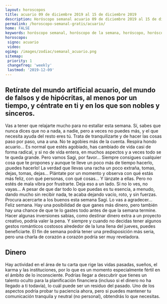 ```yaml
---
layout: horoscopos
title: acuario 09 de diciembre 2019 al 15 de diciembre 2019 
description: Horóscopo semanal acuario 09 de diciembre 2019 al 15 de diciembre 2019. Retírate del mundo artificial acuario, del mundo de falsos y de hipócritas, al menos por un tiempo, y céntrate en ti y en los que son nobles y sinceros. 
permalink: /horoscopo-semanal-gratis/acuario/
home: FALSE
keywords: horóscopo semanal, horóscopo de la semana, horóscopo, horóscopo gratis,horóscopos, horóscopo esperanza gracia, horoscopos acuario la semana, horóscopos gratis, Tarot, Astrologia, Zodíaco, acuario, horoscopo gratis, semanal
horoscopo:
 signo: acuario
 video:  
ogimg: /images/zodiac/semanal_acuario.png
sitemap:
 priority: 1
 changefreq: 'weekly'
 lastmod: '2019-12-09'
---
```




## Retírate del mundo artificial acuario, del mundo de falsos y de hipócritas, al menos por un tiempo, y céntrate en ti y en los que son nobles y sinceros. 

Vas a tener que relajarte mucho para no estallar esta semana. Sí, sabes que nunca dices que no a nada, a nadie, pero a veces no puedes más, y el que necesita ayuda del resto eres tú. Trata de tranquilizarte y de hacer las cosas paso por paso, una a una. No te agobies más de la cuenta. Respira hondo acuario… Es normal que estés agobiado, has cambiado de vida casi de forma radical, y si no de vida entera, en muchos aspectos y a veces todo se te queda grande. Pero vamos Sagi, por favor… Siempre consigues cualquier cosa que te propones y aunque te lleve un poco más de tiempo hacerlo, ¡puedes hacerlo! La verdad que llevas una racha un poco extraña, tomas, dejas, tomas, dejas… Plántate por un momento y observa con qué estás más feliz, con qué personas, con qué cosas… Y lánzate a ellas. Pero no estés de mala vibra por frustrarte. Deja eso a un lado. Si no lo ves, no vayas… A pesar de que dar todo lo que puedas es tu esencia, a menudo, dando mucho sin recibir nada, te acaba dejando vacío, roto, y sin fuerzas. Procura acercarte a los buenos esta semana Sagi. Lo vas a agradecer… Feliz semana.
Hay una posibilidad de que ganes más dinero, pero también hay una chance de que te lo gastes todo antes de que la semana termine. Hacer algunas inversiones sabias, como destinar dinero extra a un proyecto creativo, podría valer la pena. Y siempre y cuando no decidas tener algunos gestos románticos costosos alrededor de la luna llena del jueves, puedes beneficiarte. El fin de semana podría tener una predisposición más seria, pero una charla de corazón a corazón podría ser muy reveladora.

## Dinero

Hay actividad en el área de tu carta que rige las vidas pasadas, sueños, el karma y las instituciones, por lo que es un momento especialmente fértil en el ámbito de lo inconsciente. Podrías llegar a descubrir que tienes un talento oculto para la planificación financiera (incluso si el dinero no ha llegado a ti todavía), lo cuál puede ser un residuo del pasado. Uno de los aspectos podría probar tu paciencia ahora, pero si puedes mantener tu comunicación tranquila y neutral (no personal), obtendrás lo que necesitas.